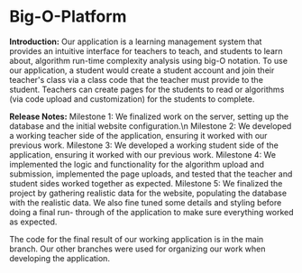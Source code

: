# Big-O-Platform

**Introduction:**
  Our application is a learning management system that provides an intuitive interface for teachers to teach, and students to learn about, algorithm run-time complexity analysis using big-O notation. To use our application, a student would create a student account and join their teacher's class via a class code that the teacher must provide to the student. Teachers can create pages for the students to read or algorithms (via code upload and customization) for the students to complete.

**Release Notes:**
  Milestone 1: We finalized work on the server, setting up the database and the initial website configuration.\n
  Milestone 2: We developed a working teacher side of the application, ensuring it worked with our previous work.
  Milestone 3: We developed a working student side of the application, ensuring it worked with our previous work.
  Milestone 4: We implemented the logic and functionality for the algorithm upload and submission, implemented the page uploads, and tested that the teacher and student sides worked together as expected.
  Milestone 5: We finalized the project by gathering realistic data for the website, populating the database with the realistic data. We also fine tuned some details and styling before doing a final run-                 through of the application to make sure everything worked as expected.

  The code for the final result of our working application is in the main branch. Our other branches were used for organizing our work when developing the application.
  
